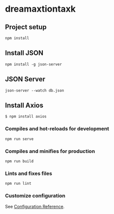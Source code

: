 # dreamaxtiontaxk

## Project setup
```
npm install
```
## Install JSON
```
npm install -g json-server
```
## JSON Server
```
json-server --watch db.json
```
## Install Axios
```
$ npm install axios
```

### Compiles and hot-reloads for development
```
npm run serve
```

### Compiles and minifies for production
```
npm run build
```

### Lints and fixes files
```
npm run lint
```

### Customize configuration
See [Configuration Reference](https://cli.vuejs.org/config/).
